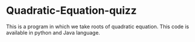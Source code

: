 # Quadratic-Equation-quizz
This is a program in which we take roots of quadratic equation. This code is available in python and Java language.
